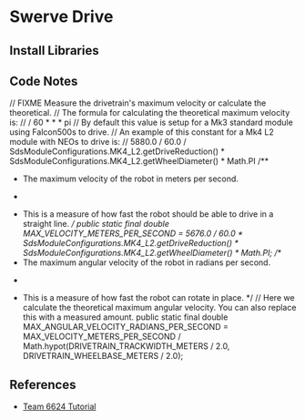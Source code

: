 # Swerve Drive

## Install Libraries

## Code Notes

// FIXME Measure the drivetrain's maximum velocity or calculate the theoretical.
  //  The formula for calculating the theoretical maximum velocity is:
  //   <Motor free speed RPM> / 60 * <Drive reduction> * <Wheel diameter meters> * pi
  //  By default this value is setup for a Mk3 standard module using Falcon500s to drive.
  //  An example of this constant for a Mk4 L2 module with NEOs to drive is:
  //   5880.0 / 60.0 / SdsModuleConfigurations.MK4_L2.getDriveReduction() * SdsModuleConfigurations.MK4_L2.getWheelDiameter() * Math.PI
  /**
   * The maximum velocity of the robot in meters per second.
   * <p>
   * This is a measure of how fast the robot should be able to drive in a straight line.
   */
  public static final double MAX_VELOCITY_METERS_PER_SECOND = 5676.0 / 60.0 *
          SdsModuleConfigurations.MK4_L2.getDriveReduction() *
          SdsModuleConfigurations.MK4_L2.getWheelDiameter() * Math.PI;
  /**
   * The maximum angular velocity of the robot in radians per second.
   * <p>
   * This is a measure of how fast the robot can rotate in place.
   */
  // Here we calculate the theoretical maximum angular velocity. You can also replace this with a measured amount.
  public static final double MAX_ANGULAR_VELOCITY_RADIANS_PER_SECOND = MAX_VELOCITY_METERS_PER_SECOND /
          Math.hypot(DRIVETRAIN_TRACKWIDTH_METERS / 2.0, DRIVETRAIN_WHEELBASE_METERS / 2.0);
          
## References

- [Team 6624 Tutorial](https://compendium.readthedocs.io/en/latest/tasks/drivetrains/swerve.html)